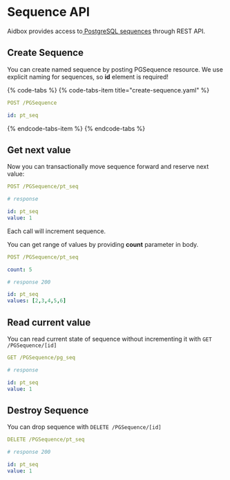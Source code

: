 # Sequence API

Aidbox provides access to[ PostgreSQL sequences](https://postgrespro.ru/docs/postgrespro/11/sql-createsequence) through REST API.

## Create Sequence

You can create named sequence by posting PGSequence resource. We use explicit naming for sequences, so **id** element is required!

{% code-tabs %}
{% code-tabs-item title="create-sequence.yaml" %}
```yaml
POST /PGSequence

id: pt_seq
```
{% endcode-tabs-item %}
{% endcode-tabs %}

## Get next value

Now you can transactionally move sequence forward and reserve next value:

```yaml
POST /PGSequence/pt_seq

# response

id: pt_seq
value: 1
```

Each call will increment sequence.

You can get range of values by providing **count** parameter in body.

```yaml
POST /PGSequence/pt_seq

count: 5

# response 200

id: pt_seq
values: [2,3,4,5,6]
```

## Read current value

You can read current state of sequence without incrementing it with `GET /PGSequence/[id]`

```yaml
GET /PGSequence/pg_seq

# response

id: pt_seq
value: 1
```

## Destroy Sequence

You can drop sequence with `DELETE /PGSequence/[id]`

```yaml
DELETE /PGSequence/pt_seq

# response 200

id: pt_seq
value: 1
```

